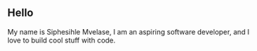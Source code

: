 ## Hello

My name is Siphesihle Mvelase, I am an aspiring software developer, and I love to build cool stuff with code.